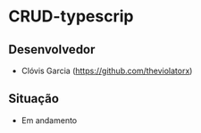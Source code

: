 # CRUD-typescrip
## Desenvolvedor ##
- Clóvis Garcia (https://github.com/theviolatorx)

## Situação
- Em andamento
